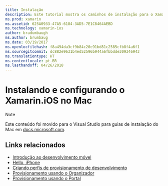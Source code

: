 ```yaml
---
title: Instalação
description: Este tutorial mostra os caminhos de instalação para o Xamarin.iOS.
ms.prod: xamarin
ms.assetid: 625A0933-47A5-6184-3AD5-7E1C8464AEBD
ms.technology: xamarin-ios
author: bradumbaugh
ms.author: brumbaug
ms.date: 03/19/2017
ms.openlocfilehash: f8a494da3cf9b84c20c91bd81c2585cfb8f4a6f1
ms.sourcegitcommit: dc882e9631b4ed52596b944a6fbbdde309346943
ms.translationtype: HT
ms.contentlocale: pt-BR
ms.lasthandoff: 04/26/2018
---
```

# <a name="installing-and-configuring-xamarinios-on-mac"></a>Instalando e configurando o Xamarin.iOS no Mac

> [!NOTE]
> Este conteúdo foi movido para o Visual Studio para guias de instalação do Mac em [docs.microsoft.com](https://docs.microsoft.com/visualstudio/mac/installation).



## <a name="related-links"></a>Links relacionados

- [Introdução ao desenvolvimento móvel](~/cross-platform/get-started/introduction-to-mobile-development.md)
- [Hello, iPhone](~/ios/get-started/hello-ios/index.md)
- [Criando perfis de provisionamento de desenvolvimento](http://developer.apple.com/library/ios/#documentation/ToolsLanguages/Conceptual/DevPortalGuide/CreatingandDownloadingDevelopmentProvisioningProfiles/CreatingandDownloadingDevelopmentProvisioningProfiles.html)
- [Provisionamento usando o Organizador](http://developer.apple.com/library/ios/#recipes/xcode_help-devices_organizer/articles/provision_device_for_development-generic.html)
- [Provisionamento usando o Portal](http://developer.apple.com/library/ios/#recipes/ProvisioningPortal_Recipes/DownloadingaProvisioningProfile/DownloadingaProvisioningProfile.html)
